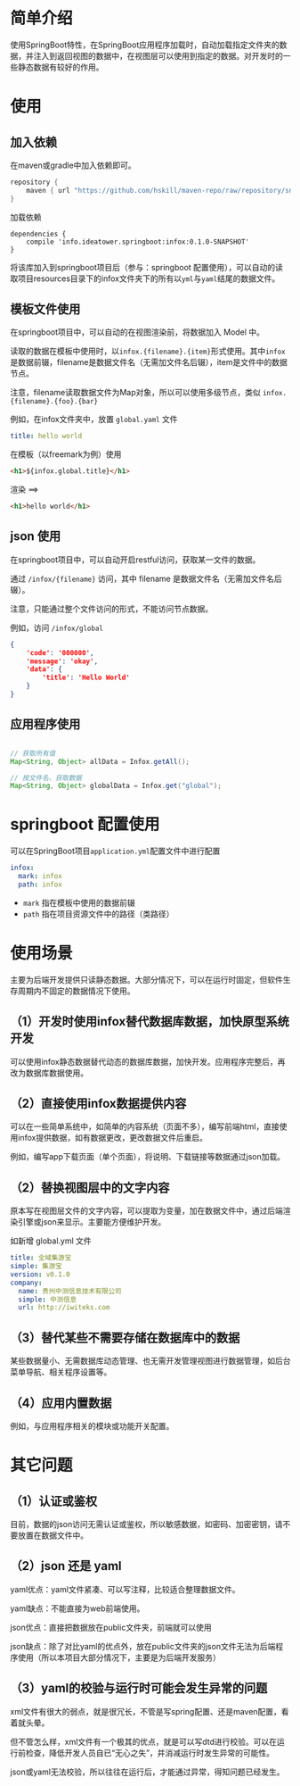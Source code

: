 # 简单介绍

使用SpringBoot特性，在SpringBoot应用程序加载时，自动加载指定文件夹的数据，并注入到返回视图的数据中，在视图层可以使用到指定的数据。对开发时的一些静态数据有较好的作用。

# 使用

## 加入依赖

在maven或gradle中加入依赖即可。

```gradle
repository {
    maven { url "https://github.com/hskill/maven-repo/raw/repository/snapshots" }
}
```

加载依赖
```
dependencies {
    compile 'info.ideatower.springboot:infox:0.1.0-SNAPSHOT'
}
```

将该库加入到springboot项目后（参与：springboot 配置使用），可以自动的读取项目resources目录下的infox文件夹下的所有以`yml`与`yaml`结尾的数据文件。


## 模板文件使用

在springboot项目中，可以自动的在视图渲染前，将数据加入 Model 中。

读取的数据在模板中使用时，以`infox.{filename}.{item}`形式使用。其中`infox`是数据前辍，filename是数据文件名（无需加文件名后辍），item是文件中的数据节点。

注意，filename读取数据文件为Map对象，所以可以使用多级节点，类似 `infox.{filename}.{foo}.{bar}`

例如，在infox文件夹中，放置 `global.yaml` 文件

```yaml
title: hello world
```

在模板（以freemark为例）使用

```html
<h1>${infox.global.title}</h1>
```
渲染 ==>
```html
<h1>hello world</h1>
```

## json 使用

在springboot项目中，可以自动开启restful访问，获取某一文件的数据。

通过 `/infox/{filename}` 访问，其中 filename 是数据文件名（无需加文件名后辍）。

注意，只能通过整个文件访问的形式，不能访问节点数据。

例如，访问 `/infox/global`

```json
{
    'code': '000000',
    'message': 'okay',
    'data': {
        'title': 'Hello World'
    }
}
```

## 应用程序使用

```java

// 获取所有值
Map<String, Object> allData = Infox.getAll();

// 按文件名，获取数据
Map<String, Object> globalData = Infox.get("global");

```



# springboot 配置使用

可以在SpringBoot项目`application.yml`配置文件中进行配置

```yaml
infox:
  mark: infox
  path: infox
```

- `mark` 指在模板中使用的数据前辍
- `path` 指在项目资源文件中的路径（类路径）

# 使用场景

主要为后端开发提供只读静态数据。大部分情况下，可以在运行时固定，但软件生存周期内不固定的数据情况下使用。

## （1）开发时使用infox替代数据库数据，加快原型系统开发

可以使用infox静态数据替代动态的数据库数据，加快开发。应用程序完整后，再改为数据库数据使用。

## （2）直接使用infox数据提供内容

可以在一些简单系统中，如简单的内容系统（页面不多），编写前端html，直接使用infox提供数据，如有数据更改，更改数据文件后重启。

例如，编写app下载页面（单个页面），将说明、下载链接等数据通过json加载。

## （2）替换视图层中的文字内容

原本写在视图层文件的文字内容，可以提取为变量，加在数据文件中，通过后端渲染引擎或json来显示。主要能方便维护开发。

如新增 global.yml 文件

```yml
title: 全域集游宝
simple: 集游宝
version: v0.1.0
company:
  name: 贵州中测信息技术有限公司
  simple: 中测信息
  url: http://iwiteks.com
```

## （3）替代某些不需要存储在数据库中的数据

某些数据量小、无需数据库动态管理、也无需开发管理视图进行数据管理，如后台菜单导航、相关程序设置等。

## （4）应用内置数据

例如，与应用程序相关的模块或功能开关配置。

# 其它问题

## （1）认证或鉴权

目前，数据的json访问无需认证或鉴权，所以敏感数据，如密码、加密密钥，请不要放置在数据文件中。

## （2）json 还是 yaml

yaml优点：yaml文件紧凑、可以写注释，比较适合整理数据文件。

yaml缺点：不能直接为web前端使用。



json优点：直接把数据放在public文件夹，前端就可以使用

json缺点：除了对比yaml的优点外，放在public文件夹的json文件无法为后端程序使用（所以本项目大部分情况下，主要是为后端开发服务）

## （3）yaml的校验与运行时可能会发生异常的问题

xml文件有很大的弱点，就是很冗长，不管是写spring配置、还是maven配置，看着就头晕。

但不管怎么样，xml文件有一个极其的优点，就是可以写dtd进行校验。可以在运行前检查，降低开发人员自已“无心之失”，并消减运行时发生异常的可能性。

json或yaml无法校验，所以往往在运行后，才能通过异常，得知问题已经发生。

